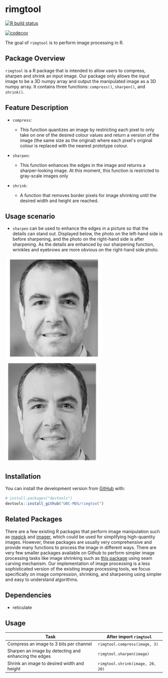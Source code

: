 
<!-- README.md is generated from README.Rmd. Please edit that file -->

# rimgtool

<!-- badges: start -->

[![R build status](https://github.com/UBC-MDS/rimgtool/workflows/R-CMD-check/badge.svg)](https://github.com/UBC-MDS/rimgtool/actions)

[![codecov](https://codecov.io/gh/UBC-MDS/rimgtool/branch/master/graph/badge.svg)](https://codecov.io/gh/UBC-MDS/rimgtool)
<!-- badges: end -->

The goal of `rimgtool` is to perform image processing in R.

## Package Overview

`rimgtool` is a R package that is intended to allow users to compress, sharpen and shrink an input image.
Our package only allows the input image to be a 3D numpy array and output the manipulated image as a 3D numpy array. It contains three functions: `compress()`, `sharpen()`, and `shrink()`.


## Feature Description

- `compress`:
  - This function quantizes an image by restricting each pixel to only take on one of the desired colour values
  and return a version of the image (the same size as the original) where each pixel's original colour is replaced with the nearest prototype colour.


- `sharpen`:
  - This function enhances the edges in the image and returns a sharper-looking image.  At this moment, this function is restricted to gray-scale images only

- `shrink`:
  - A function that removes border pixels for image shrinking until the desired width and height are reached.


## Usage scenario

- `sharpen` can be used to enhance the edges in a picture so that the details can stand out.  Displayed below, the photo on the left-hand side is before sharpening, and the photo on the right-hand side is after sharpening.  As the details are enhanced by our sharpening function, wrinkles and eyebrows are more obvious on the right-hand side photo.

![](img/before_sharpen.png)  ![](img/after_sharpen.png)

## Installation

You can install the development version from
[GitHub](https://github.com/) with:

``` r
# install.packages("devtools")
devtools::install_github("UBC-MDS/rimgtool")
```

## Related Packages

  There are a few existing R packages that perform image manipulation such as [magick](https://cran.r-project.org/web/packages/magick/vignettes/intro.html) and [imager](https://dahtah.github.io/imager/imager.html#resizing-rotation-etc.), which could be used for simplifying high-quantity images. However, these packages are usually very comprehensive and provide many functions to process the image in different ways. There are very few smaller packages available on Github to perform simpler image processing tasks like image shrinking such as [this package](https://github.com/vgorte/SC-Package-R) using seam carving mechanism. Our implementation of image processing is a less sophisticated version of the existing image processing tools, we  focus specifically on image compression, shrinking, and sharpening using simpler and easy to understand algorithms.


## Dependencies


- reticulate



## Usage

|Task    |  After import `rimgtool`   |
|---------|---------------------|
|Compress an image to 3 bits per channel |  `rimgtool.compress(image, 3)` |
|Sharpen an image by detecting and enhancing the edges|  `rimgtool.sharpen(image)`|
|Shrink an image to desired width and height  |  `rimgtool.shrink(image, 20, 20)`|
